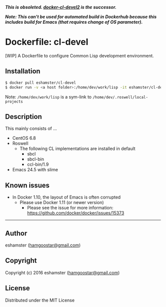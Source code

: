 ***This is obsoleted. [docker-cl-devel2](https://github.com/eshamster/docker-cl-devel2) is the successor.***

***Note: This can't be used for automated build in Dockerhub because this includes build for Emacs (that requires change of OS parameter).***

# Dockerfile: cl-devel

[WIP] A Dockerfile to configure Common Lisp development environment.

## Installation

```bash
$ docker pull eshamster/cl-devel
$ docker run -v <a host folder>:/home/dev/work/lisp -it eshamster/cl-devel /bin/bash
```

Note: `/home/dev/work/lisp` is a sym-link to `/home/dev/.roswell/local-projects`

## Description

This mainly consists of ...

- CentOS 6.8
- Roswell
  - The following CL implementations are installed in default
    - sbcl
    - sbcl-bin
    - ccl-bin/1.9
- Emacs 24.5 with slime

## Known issues

- In Docker 1.10, the layout of Emacs is often corrupted
  - Please use Docker 1.11 (or newer version)
    - Please see the issue for more information: <https://github.com/docker/docker/issues/15373>

---------

## Author

eshamster (hamgoostar@gmail.com)

## Copyright

Copyright (c) 2016 eshamster (hamgoostar@gmail.com)

## License

Distributed under the MIT License
